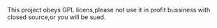 This project obeys GPL licens,please not use it in profit bussiness with closed source,or you will be sued.